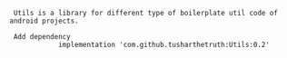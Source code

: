 
     Utils is a library for different type of boilerplate util code of android projects.
     
     Add dependency
      	        implementation 'com.github.tusharthetruth:Utils:0.2'

